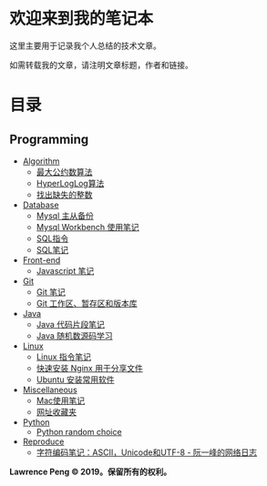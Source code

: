 # 欢迎来到我的笔记本

这里主要用于记录我个人总结的技术文章。

如需转载我的文章，请注明文章标题，作者和链接。

# 目录

## Programming

* [Algorithm](programming/algorithm/README.md)
  * [最大公约数算法](programming/algorithm/algorithm-gcd.md)
  * [HyperLogLog算法](programming/algorithm/algorithm-hyperloglog.md)
  * [找出缺失的整数](programming/algorithm/find-missing-integer.md)
* [Database](programming/database/README.md)
  * [Mysql 主从备份](programming/database/mysql-master-slave.md)
  * [Mysql Workbench 使用笔记](programming/database/mysql-workbench.md)
  * [SQL指令](programming/database/sql-command.md)
  * [SQL笔记](programming/database/sql-notes.md)
* [Front-end](programming/front_end/README.md)
  * [Javascript 笔记](programming/front_end/javascript-notes.md)
* [Git](programming/git/README.md)
  * [Git 笔记](programming/git/git-notes.md)
  * [Git 工作区、暂存区和版本库](programming/git/git-working-stage-repository.md)
* [Java](programming/java/README.md)
  * [Java 代码片段笔记](programming/java/java-dai-ma-pian-duan-bi-ji.md)
  * [Java 随机数源码学习](programming/java/java-jdk-random-nextint.md)
* [Linux](programming/linux/README.md)
  * [Linux 指令笔记](programming/linux/linux-command.md)
  * [快速安装 Nginx 用于分享文件](programming/linux/install-nginx-guide.md)
  * [Ubuntu 安装常用软件](programming/linux/ubuntu-software-guide.md)
* [Miscellaneous](programming/miscellaneous/README.md)
  * [Mac使用笔记](programming/miscellaneous/mac-notes.md)
  * [网址收藏夹](programming/miscellaneous/webpage-collection.md)
* [Python](programming/python/README.md)
  * [Python random choice](programming/python/python-random-choice.md)
* [Reproduce](programming/reproduce/README.md)
  * [字符编码笔记：ASCII，Unicode和UTF-8 - 阮一峰的网络日志](programming/reproduce/character-encoding.md)

**Lawrence Peng © 2019。保留所有的权利。**

